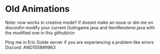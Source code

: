 # Old Animations
Note: now works in creative mode!! if doesnt make an issue or dm me on discord\n
modify your current GuiIngame.java and ItemRenderer.java with the modified one in this github\n\n

Ping me in Eric Golde server if you are experiencing a problem like errors
Discord: AND1558#9963
